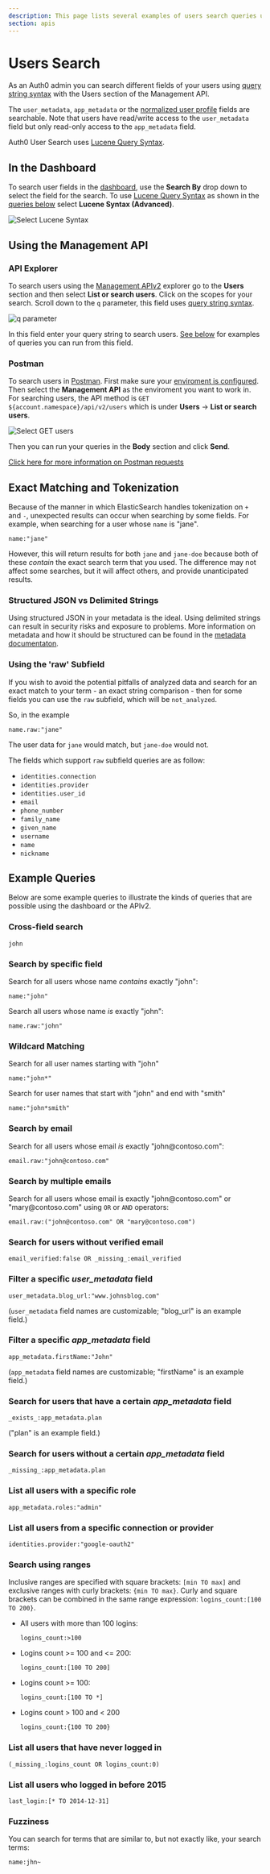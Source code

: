 ```yaml
---
description: This page lists several examples of users search queries using query string syntax.
section: apis
---
```


# Users Search

As an Auth0 admin you can search different fields of your users using [query string syntax](/api/management/v2/query-string-syntax) with the Users section of the Management API.

The `user_metadata`, `app_metadata` or the [normalized user profile](/user-profile/normalized) fields are searchable. Note that users have read/write access to the `user_metadata` field but only read-only access to the `app_metadata` field.

Auth0 User Search uses [Lucene Query Syntax](http://www.lucenetutorial.com/lucene-query-syntax.html).

## In the Dashboard

To search user fields in the [dashboard](${manage_url}/#/users), use the **Search By** drop down to select the field for the search. To use [Lucene Query Syntax](/api/management/v2/query-string-syntax) as shown in the [queries below](#example-queries) select **Lucene Syntax (Advanced)**.

![Select Lucene Syntax](/media/articles/api/user-search-lucene.png)

## Using the Management API

### API Explorer

To search users using the [Management APIv2](/api/v2#!/users/get_users) explorer go to the **Users** section and then select **List or search users**. Click on the scopes for your search. Scroll down to the `q` parameter, this field uses [query string syntax](/api/management/v2/query-string-syntax). 

![q parameter](/media/articles/api/search-users-api.png)

In this field enter your query string to search users. [See below](#example-queries) for examples of queries you can run from this field.

### Postman 

To search users in [Postman](https://auth0.com/docs/api/postman). First make sure your [enviroment is configured](https://auth0.com/docs/api/postman#configuring-the-postman-environment). Then select the **Management API** as the enviroment you want to work in. For searching users, the API method is `GET ${account.namespace}/api/v2/users` which is under **Users** -> **List or search users**.

![Select GET users](/media/articles/api/postman/get-users-postman.png)

Then you can run your queries in the **Body** section and click **Send**. 

[Click here for more information on Postman requests](https://www.getpostman.com/docs/requests)

## Exact Matching and Tokenization

Because of the manner in which ElasticSearch handles tokenization on `+` and `-`, unexpected results can occur when searching by some fields. For example, when searching for a user whose `name` is "jane".

`name:"jane"`

However, this will return results for both `jane` and `jane-doe` because both of these _contain_ the exact search term that you used. The difference may not affect some searches, but it will affect others, and provide unanticipated results.

### Structured JSON vs Delimited Strings

Using structured JSON in your metadata is the ideal. Using delimited strings can result in security risks and exposure to problems. More information on metadata and how it should be structured can be found in the [metadata documentaton](/metadata).

### Using the 'raw' Subfield

If you wish to avoid the potential pitfalls of analyzed data and search for an exact match to your term - an exact string comparison - then for some fields you can use the `raw` subfield, which will be `not_analyzed`.

So, in the example

`name.raw:"jane"`

The user data for `jane` would match, but `jane-doe` would not.

The fields which support `raw` subfield queries are as follow:

* `identities.connection﻿⁠⁠⁠⁠`
* ﻿⁠⁠⁠⁠`identities.provider﻿⁠⁠⁠⁠`
* ﻿⁠⁠⁠⁠`identities.user_id ﻿⁠⁠⁠⁠`
* ﻿⁠⁠⁠⁠`email﻿⁠⁠⁠⁠`
* ﻿⁠⁠⁠⁠`phone_number﻿⁠⁠⁠⁠`
* ﻿⁠⁠⁠⁠`family_name﻿⁠⁠⁠⁠`
* ﻿⁠⁠⁠⁠`given_name﻿⁠⁠⁠⁠`
* ﻿⁠⁠⁠⁠`username﻿⁠⁠⁠⁠`
* ﻿⁠⁠⁠⁠`name﻿⁠⁠⁠⁠`
* ﻿⁠⁠⁠⁠`nickname﻿⁠⁠⁠⁠`


## Example Queries

Below are some example queries to illustrate the kinds of queries that are possible using the dashboard or the APIv2. 

### Cross-field search

`john`

### Search by specific field

Search for all users whose name _contains_ exactly "john":

`name:"john"`

Search all users whose name _is_ exactly "john":

`name.raw:"john"`

### Wildcard Matching

Search for all user names starting with "john"

`name:"john*"`

Search for user names that start with "john" and end with "smith"

`name:"john*smith"`

### Search by email

Search for all users whose email _is_ exactly "john@contoso\.com":

`email.raw:"john@contoso.com"`

### Search by multiple emails

Search for all users whose email is exactly "john@contoso\.com" or "mary@contoso\.com" using `OR` or `AND` operators:

`email.raw:("john@contoso.com" OR "mary@contoso.com")`

### Search for users without verified email

`email_verified:false OR _missing_:email_verified`

### Filter a specific *user_metadata* field

`user_metadata.blog_url:"www.johnsblog.com"`

(`user_metadata` field names are customizable; "blog_url" is an example field.)

### Filter a specific *app_metadata* field

`app_metadata.firstName:"John"`

(`app_metadata` field names are customizable; "firstName" is an example field.)

### Search for users that have a certain *app_metadata* field

`_exists_:app_metadata.plan`

("plan" is an example field.)

### Search for users without a certain *app_metadata* field

`_missing_:app_metadata.plan`

### List all users with a specific role

`app_metadata.roles:"admin"`

### List all users from a specific connection or provider

`identities.provider:"google-oauth2"`

### Search using ranges

Inclusive ranges are specified with square brackets: `[min TO max]` and exclusive ranges with curly brackets: `{min TO max}`. Curly and square brackets can be combined in the same range expression: `logins_count:[100 TO 200}`.

* All users with more than 100 logins:

    `logins_count:>100`
* Logins count >= 100 and <= 200:

    `logins_count:[100 TO 200]`

* Logins count >= 100:

    `logins_count:[100 TO *]`

* Logins count > 100 and < 200

    `logins_count:{100 TO 200}`


### List all users that have never logged in

`(_missing_:logins_count OR logins_count:0)`

### List all users who logged in before 2015

`last_login:[* TO 2014-12-31]`

### Fuzziness

You can search for terms that are similar to, but not exactly like, your search terms:

`name:jhn~`
